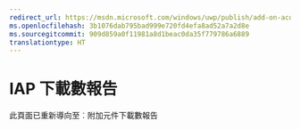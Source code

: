 ```yaml
---
redirect_url: https://msdn.microsoft.com/windows/uwp/publish/add-on-acquisitions-report
ms.openlocfilehash: 3b1076dab795bad999e720fd4efa8ad52a7a2d8e
ms.sourcegitcommit: 909d859a0f11981a8d1beac0da35f779786a6889
translationtype: HT
---
```

# <a name="iap-acquisitions-report"></a>IAP 下載數報告

此頁面已重新導向至︰附加元件下載數報告